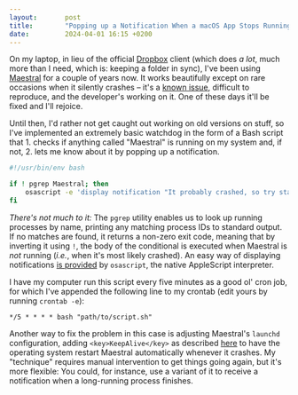 ```yaml
---
layout:       post
title:        "Popping up a Notification When a macOS App Stops Running"
date:         2024-04-01 16:15 +0200
---
```


On my laptop, in lieu of the official [Dropbox](https://www.dropbox.com) client (which does *a lot*, much more than I need, which is: keeping a folder in sync), I've been using [Maestral](https://maestral.app) for a couple of years now. It works beautifully except on rare occasions when it silently crashes – it's a [known issue](https://github.com/samschott/maestral/issues/808), difficult to reproduce, and the developer's working on it. One of these days it'll be fixed and I'll rejoice.

Until then, I'd rather not get caught out working on old versions on stuff, so I've implemented an extremely basic watchdog in the form of a Bash script that 1. checks if anything called "Maestral" is running on my system and, if not, 2. lets me know about it by popping up a notification.

```sh
#!/usr/bin/env bash

if ! pgrep Maestral; then
    osascript -e 'display notification "It probably crashed, so try starting it manually." with title "Maestral might not be running!"'
fi
```

*There's not much to it:* The `pgrep` utility enables us to look up running processes by name, printing any matching process IDs to standard output. If no matches are found, it returns a non-zero exit code, meaning that by inverting it using `!`, the body of the conditional is executed when Maestral is *not* running (*i.e.*, when it's most likely crashed). An easy way of displaying notifications [is provided](https://developer.apple.com/library/archive/documentation/LanguagesUtilities/Conceptual/MacAutomationScriptingGuide/DisplayNotifications.html) by `osascript`, the native AppleScript interpreter.

I have my computer run this script every five minutes as a good ol' cron job, for which I've appended the following line to my crontab (edit yours by running `crontab -e`):

```
*/5 * * * * bash "path/to/script.sh"
```

Another way to fix the problem in this case is adjusting Maestral's `launchd` configuration, adding `<key>KeepAlive</key>` as described [here](https://github.com/samschott/maestral/issues/808#issuecomment-2018973851) to have the operating system restart Maestral automatically whenever it crashes. My "technique" requires manual intervention to get things going again, but it's more flexible: You could, for instance, use a variant of it to receive a notification when a long-running process finishes.
